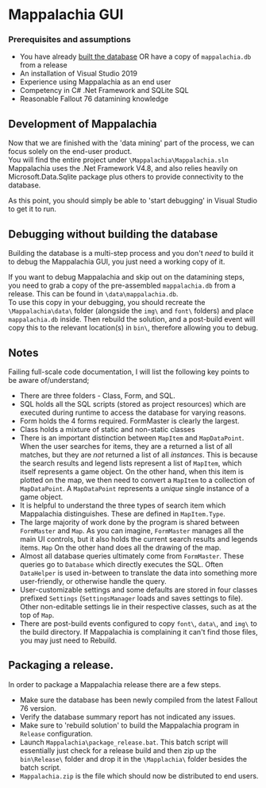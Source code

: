 # Mappalachia GUI

### Prerequisites and assumptions
* You have already [built the database](Ingest.md) OR have a copy of `mappalachia.db` from a release
* An installation of Visual Studio 2019
* Experience using Mappalachia as an end user
* Competency in C# .Net Framework and SQLite SQL
* Reasonable Fallout 76 datamining knowledge

## Development of Mappalachia
Now that we are finished with the 'data mining' part of the process, we can focus solely on the end-user product.<br/>
You will find the entire project under `\Mappalachia\Mappalachia.sln`<br/>
Mappalachia uses the .Net Framework V4.8, and also relies heavily on Microsoft.Data.Sqlite package plus others to provide connectivity to the database.<br/>

As this point, you should simply be able to 'start debugging' in Visual Studio to get it to run.
<br/>

## Debugging without building the database
Building the database is a multi-step process and you don't *need* to build it to debug the Mappalachia GUI, you just need a working copy of it.<br/>

If you want to debug Mappalachia and skip out on the datamining steps, you need to grab a copy of the pre-assembled `mappalachia.db` from a release. This can be found in `\data\mappalachia.db`.<br/>
To use this copy in your debugging, you should recreate the `\Mappalachia\data\` folder (alongside the `img\` and `font\` folders) and place `mappalachia.db` inside. Then rebuild the solution, and a post-build event will copy this to the relevant location(s) in `bin\`, therefore allowing you to debug.
<br/>

## Notes
Failing full-scale code documentation, I will list the following key points to be aware of/understand;<br/>

* There are three folders - Class, Form, and SQL.
* SQL holds all the SQL scripts (stored as project resources) which are executed during runtime to access the database for varying reasons.
* Form holds the 4 forms required. FormMaster is clearly the largest.
* Class holds a mixture of static and non-static classes
* There is an important distinction between `MapItem` and `MapDataPoint`. When the user searches for items, they are a returned a list of all matches, but they are *not* returned a list of all *instances*. This is because the search results and legend lists represent a list of `MapItem`, which itself represents a game object. On the other hand, when this item is plotted on the map, we then need to convert a `MapItem` to a collection of `MapDataPoint`. A `MapDataPoint` represents a *unique* single instance of a game object.
* It is helpful to understand the three types of search item which Mappalachia distinguishes. These are defined in `MapItem.Type`.
* The large majority of work done by the program is shared between `FormMaster` and `Map`. As you can imagine, `FormMaster` manages all the main UI controls, but it also holds the current search results and legends items. `Map` On the other hand does all the drawing of the map.
* Almost all database queries ultimately come from `FormMaster`. These queries go to `Database` which directly executes the SQL. Often `DataHelper` is used in-between to translate the data into something more user-friendly, or otherwise handle the query.
* User-customizable settings and some defaults are stored in four classes prefixed `Settings` (`SettingsManager` loads and saves settings to file). Other non-editable settings lie in their respective classes, such as at the top of `Map`.
* There are post-build events configured to copy `font\`, `data\`, and `img\` to the build directory. If Mappalachia is complaining it can't find those files, you may just need to Rebuild.

## Packaging a release.
In order to package a Mappalachia release there are a few steps.
* Make sure the database has been newly compiled from the latest Fallout 76 version.
* Verify the database summary report has not indicated any issues.
* Make sure to 'rebuild solution' to build the Mappalachia program in `Release` configuration.
* Launch `Mappalachia\package_release.bat`. This batch script will essentially just check for a release build and then zip up the `bin\Release\` folder and drop it in the `\Mapplachia\` folder besides the batch script.
* `Mappalachia.zip` is the file which should now be distributed to end users.
